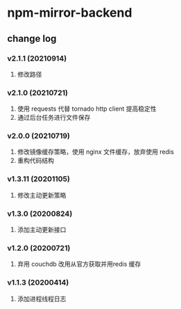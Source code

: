 # npm-mirror-backend

## change log

### v2.1.1 (20210914)

1. 修改路径

### v2.1.0 (20210721)

1. 使用 requests 代替 tornado http client 提高稳定性
2. 通过后台任务进行文件保存

### v2.0.0 (20210719)

1. 修改镜像缓存策略，使用 nginx 文件缓存，放弃使用 redis
2. 重构代码结构

### v1.3.11 (20201105)

1. 修改主动更新策略

### v1.3.0 (20200824)

1. 添加主动更新接口

### v1.2.0 (20200721)

1. 弃用 couchdb 改用从官方获取并用redis 缓存

### v1.1.3 (20200414)

1. 添加进程线程日志


